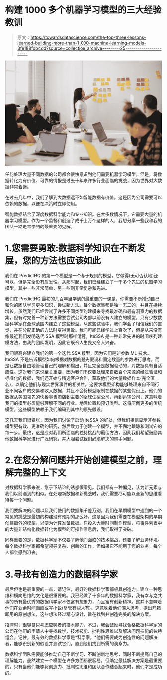 # 构建 1000 多个机器学习模型的三大经验教训

> 原文：<https://towardsdatascience.com/the-top-three-lessons-learned-building-more-than-1-000-machine-learning-models-3fe188fdb4dd?source=collection_archive---------25----------------------->

![](img/03fd8ff7cd02a0ecacb8f6066eb0899f.png)

任何处理大量不同数据的公司都会很快意识到他们需要机器学习模型。但是，将数据转化为有价值、可靠的情报是过去十年来许多行业面临的挑战，因为世界对大数据非常着迷。

在过去几年中，我们了解到大数据远不如智能数据有价值。这是因为公司需要可以依赖的数据，以便在决策时立即使用。

智能数据结合了深度数据科学能力和专业知识。在大多数情况下，它需要大量的机器学习模型。作为一个监督和创造了成千上万个这样的人，我想分享一些我和我的团队一路走来学到的最重要的见解。

# 1.您需要勇敢:数据科学知识在不断发展，您的方法也应该如此

我们在 PredictHQ 的第一个模型是一个基于规则的模型，它做得(无可否认地)还可以，但是完全没有启发性。从那时起，我们已经建立了一千多个先进的机器学习模型，其中一些非常简单，另一些则非常复杂和先进。

我们在 PredictHQ 最初的几百年里学到的最重要的一课是，你需要不断推动自己和你的团队学习更多知识，尝试新方法。每个数据集都是独一无二的，并且在持续增长。虽然我们已经尝试了许多不同类型的建模来寻找最准确和最有洞察力的数据集，但有时完善一种新方法需要尝试公司内部以前没有人建立的模型，只有少数数据科学家在全球范围内建立了这些模型。从这些试验中，我们学会了相信我们的直觉，并在分配正确的方法时变得勇敢。我们可能已经学过上百次了，但是从来没有像最近我们发明迭代 SSA 模型时那样清楚。IteSSA 是一种非常先进的时间序列建模方法，由我的团队发明，因此它既令人生畏又令人兴奋。

我们很高兴建立我们的第一个迭代 SSA 模型，因为它们是非参数 ML 技术。IteSSA 不是告诉模型如何根据对数据的预先假设和固定数量的参数进行思考，而是让数据自由地管理自己的理解和输出，并且完全是数据驱动的，对数据具有自适应性。这对我们来说至关重要，因为我们不仅要处理来自数百个来源的经过验证和标准化的数据，我们还开始与精选客户合作，获取他们的大量数据样本(完全匿名)，以确定他们与现实世界事件的相关性。这要求模型架构能够处理来自不同行业不同客户的交易和收入数据，并且不会将模型限制在数据的某些假设上。他们的数据从美国领先的快餐零售商店到主要的全球住宿公司，再到运输公司，这意味着我们的模型必须能够理解不同的行业、地理位置和预订类型。这将压倒更多的传统模型，这些模型依赖于我们编码到其中的预先假设。

这几天我们很紧张，因为我们讨论了启动 IteSSA 的好处，但我们相信显示非参数模型更有效、更准确的研究，然后致力于创建一个模型，并不懈地跟踪和测试它的每一步。最终，这是应对我们所面临的独特挑战的最佳方法，因此我们希望鼓励其他数据科学家进行广泛研究，并大胆尝试我们必须解决的棘手问题。

# 2.在您分解问题并开始创建模型之前，理解完整的上下文

对数据科学家来说，急于下结论的诱惑很常见。我们都有一种偏见，认为新元素与我们以前遇到的相似。在处理新数据和新挑战时，我们需要尽可能以全新的思维看待每一个问题。

我们要解决的问题以及我们使用的数据集千差万别。我们在早期模型中遇到的一个常见的挑战是最初的构建没有预期的那么好。这是因为我们需要在模型架构的早期创建额外的模型，以便为计算准备数据。在投入大量时间制作模型，将事件列表中的大量非结构化数据转化为模型的可操作信息后，我们取得了突破。

同样重要的是，数据科学家不仅要了解他们面临的技术挑战，还要了解业务环境。每个数据科学家都希望领导复杂、创新的工作，但如果它不能用于您的业务，每个人都会感到沮丧。

# 3.寻找有创造力的数据科学家

最后但也是最重要的一点，请记住，最好的数据科学家都极具创造力。建立一种思维和横向思维的文化是很重要的。我已经做了十多年的数据科学家，我有幸与之共事的所有最优秀的数据科学家不仅富有想象力，而且富有创新精神。这并不意味着他们在业余时间画画或写小说(尽管有些人有)。这意味着他们深入思考，提出开箱即用的原创想法，这些想法经过精心设计，旨在找到并创造完美的解决方案。

招聘时，很容易只考虑应聘者的技术能力。不过，我会鼓励寻找合格数据科学家的公司在他们的申请人中寻找数学、技术技能、批判性思维以及解决问题技能的独特组合。记住，最有效的数据科学家是*科学家。*他们需要成为创造性的问题解决者，能够识别新的假设并测试它们，直到他们找到所需的洞察力。

数据科学团队需要能够推动自己不断学习，不断创新地思考，同时不断提高自己的理解能力。虽然建立一个模型在许多方面都很容易，但确定最佳解决方案是最重要的，只有当他们能够将创造力、批判性思维和团队合作结合起来时，他们才是成功的。